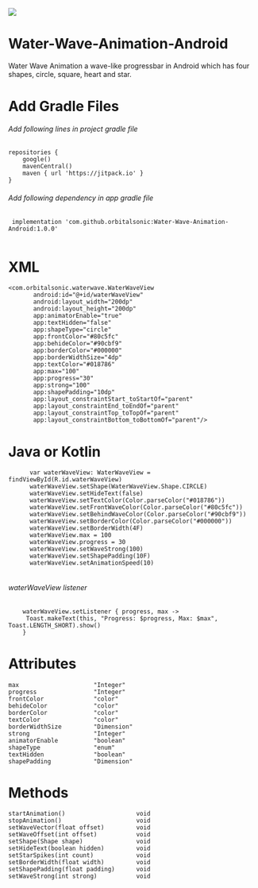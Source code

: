 [![](https://jitpack.io/v/orbitalsonic/Water-Wave-Animation-Android.svg)](https://jitpack.io/#orbitalsonic/Water-Wave-Animation-Android)
# Water-Wave-Animation-Android

Water Wave Animation a wave-like progressbar in Android which has four shapes, circle, square, heart and star.

# Add Gradle Files

###### Add following lines in project gradle file

```
repositories {
    google()
    mavenCentral()
    maven { url 'https://jitpack.io' }
}

```

###### Add following dependency in app gradle file

```
 implementation 'com.github.orbitalsonic:Water-Wave-Animation-Android:1.0.0'
 
 ```
 
 # XML
 
 ```
<com.orbitalsonic.waterwave.WaterWaveView
        android:id="@+id/waterWaveView"
        android:layout_width="200dp"
        android:layout_height="200dp"
        app:animatorEnable="true"
        app:textHidden="false"
        app:shapeType="circle"
        app:frontColor="#80c5fc"
        app:behideColor="#90cbf9"
        app:borderColor="#000000"
        app:borderWidthSize="4dp"
        app:textColor="#018786"
        app:max="100"
        app:progress="30"
        app:strong="100"
        app:shapePadding="10dp"
        app:layout_constraintStart_toStartOf="parent"
        app:layout_constraintEnd_toEndOf="parent"
        app:layout_constraintTop_toTopOf="parent"
        app:layout_constraintBottom_toBottomOf="parent"/>
 
 ```
 
 # Java or Kotlin
 
  ```
        var waterWaveView: WaterWaveView = findViewById(R.id.waterWaveView)
        waterWaveView.setShape(WaterWaveView.Shape.CIRCLE)
        waterWaveView.setHideText(false)
        waterWaveView.setTextColor(Color.parseColor("#018786"))
        waterWaveView.setFrontWaveColor(Color.parseColor("#80c5fc"))
        waterWaveView.setBehindWaveColor(Color.parseColor("#90cbf9"))
        waterWaveView.setBorderColor(Color.parseColor("#000000"))
        waterWaveView.setBorderWidth(4F)
        waterWaveView.max = 100
        waterWaveView.progress = 30
        waterWaveView.setWaveStrong(100)
        waterWaveView.setShapePadding(10F)
        waterWaveView.setAnimationSpeed(10)
        
   ```
   
   ###### waterWaveView listener
        
        waterWaveView.setListener { progress, max ->
         Toast.makeText(this, "Progress: $progress, Max: $max", Toast.LENGTH_SHORT).show()
        }
   
 # Attributes
   
```
max                     "Integer"
progress                "Integer"	
frontColor              "color"	
behideColor             "color"
borderColor             "color"
textColor               "color"
borderWidthSize         "Dimension"
strong                  "Integer"
animatorEnable          "boolean"
shapeType               "enum"
textHidden              "boolean"
shapePadding            "Dimension"

```
 
 # Methods
 
 ```
startAnimation()                    void
stopAnimation()                     void
setWaveVector(float offset)         void
setWaveOffset(int offset)           void
setShape(Shape shape)               void
setHideText(boolean hidden)         void
setStarSpikes(int count)            void
setBorderWidth(float width)         void
setShapePadding(float padding)      void
setWaveStrong(int strong)           void
```


 
